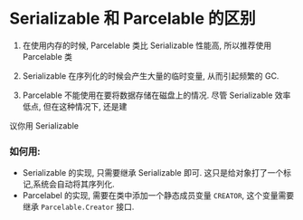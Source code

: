 # Serializable 和 Parcelable 的区别

1. 在使用内存的时候, Parcelable 类比 Serializable 性能高, 所以推荐使用 Parcelable 类

2. Serializable 在序列化的时候会产生大量的临时变量, 从而引起频繁的 GC.

3. Parcelable 不能使用在要将数据存储在磁盘上的情况. 尽管 Serializable 效率低点, 但在这种情况下, 还是建 

  议你用 Serializable


### 如何用:

* Serializable 的实现, 只需要继承 Serializable 即可. 这只是给对象打了一个标记,系统会自动将其序列化.
* Parcelabel 的实现, 需要在类中添加一个静态成员变量 `CREATOR`, 这个变量需要继承 `Parcelable.Creator` 接口.

